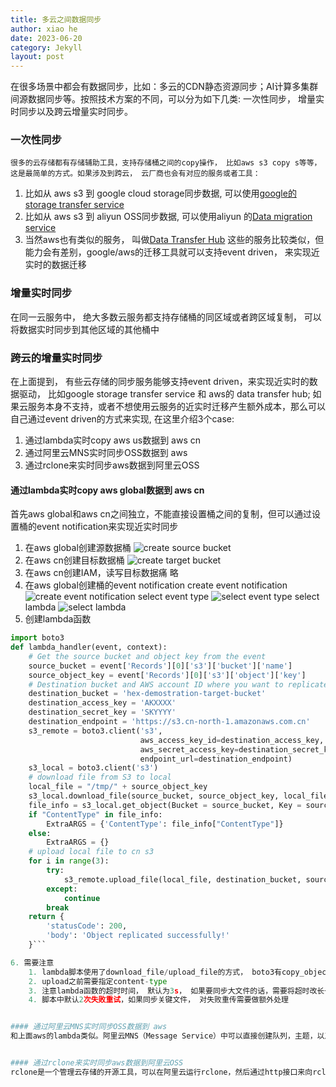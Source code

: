 ```yaml
---
title: 多云之间数据同步
author: xiao he
date: 2023-06-20
category: Jekyll
layout: post
---
```


在很多场景中都会有数据同步，比如：多云的CDN静态资源同步；AI计算多集群间源数据同步等。按照技术方案的不同，可以分为如下几类: 一次性同步， 增量实时同步以及跨云增量实时同步。

### 一次性同步
    很多的云存储都有存储辅助工具，支持存储桶之间的copy操作， 比如aws s3 copy s等等，这是最简单的方式。如果涉及到跨云， 云厂商也会有对应的服务或者工具：

1. 比如从 aws s3 到 google cloud storage同步数据, 可以使用[google的storage transfer service](https://cloud.google.com/blog/topics/developers-practitioners/transfer-data-aws-gcp-using-storage-transfer-service)
2. 比如从 aws s3 到 aliyun OSS同步数据, 可以使用aliyun 的[Data migration service](https://help.aliyun.com/document_detail/412201.html)
3. 当然aws也有类似的服务， 叫做[Data Transfer Hub](https://aws.amazon.com/cn/solutions/implementations/data-transfer-hub/)
这些的服务比较类似，但能力会有差别，google/aws的迁移工具就可以支持event driven， 来实现近实时的数据迁移

### 增量实时同步
在同一云服务中， 绝大多数云服务都支持存储桶的同区域或者跨区域复制， 可以将数据实时同步到其他区域的其他桶中

### 跨云的增量实时同步
在上面提到， 有些云存储的同步服务能够支持event driven，来实现近实时的数据驱动， 比如google storage transfer service 和 aws的 data transfer hub;
如果云服务本身不支持，或者不想使用云服务的近实时迁移产生额外成本，那么可以自己通过event driven的方式来实现, 在这里介绍3个case:
1. 通过lambda实时copy aws us数据到 aws cn
2. 通过阿里云MNS实时同步OSS数据到 aws
3. 通过rclone来实时同步aws数据到阿里云OSS

#### 通过lambda实时copy aws global数据到 aws cn
首先aws global和aws cn之间独立，不能直接设置桶之间的复制，但可以通过设置桶的event notification来实现近实时同步
1. 在aws global创建源数据桶
![create source bucket](https://pics.gcs.hexhxiao.com/cross-cloud-replication-case-1/aws-create-source-bucket.png?Expires=1790000000&KeyName=signkey&Signature=q9-D_FN8hh2ny5hMEz-Bx9LMcNg=)
2. 在aws cn创建目标数据桶
![create target bucket](https://pics.gcs.hexhxiao.com/cross-cloud-replication-case-1/aws-create-target-bucket.png?Expires=1790000000&KeyName=signkey&Signature=kw2ddguLoGIMYAxduDmUlIk4Hso=)
3. 在aws cn创建IAM，读写目标数据痛
略
4. 在aws global创建桶的event notification
create event notification
![create event notification](https://pics.gcs.hexhxiao.com/cross-cloud-replication-case-1/aws-create-event-notification.png?Expires=1790000000&KeyName=signkey&Signature=j4IPBfn5cZggxh0dBuMIwzk4YSg=)
select event type
![select event type](https://pics.gcs.hexhxiao.com/cross-cloud-replication-case-1/aws-select-event-type.png?Expires=1790000000&KeyName=signkey&Signature=4SqDVTwqUWNHohIZrOBNNtQrEVg=)
select lambda
![select lambda](https://pics.gcs.hexhxiao.com/cross-cloud-replication-case-1/aws-select-lambda.png?Expires=1790000000&KeyName=signkey&Signature=L_XEkf7j6Lo6KPMR89jSP0SWLG8=)
5. 创建lambda函数
```python
import boto3
def lambda_handler(event, context):
    # Get the source bucket and object key from the event
    source_bucket = event['Records'][0]['s3']['bucket']['name']
    source_object_key = event['Records'][0]['s3']['object']['key']
    # Destination bucket and AWS account ID where you want to replicate the object
    destination_bucket = 'hex-demostration-target-bucket'
    destination_access_key = 'AKXXXX'
    destination_secret_key = 'SKYYYY'
    destination_endpoint = 'https://s3.cn-north-1.amazonaws.com.cn'  
    s3_remote = boto3.client('s3',
                             aws_access_key_id=destination_access_key,
                             aws_secret_access_key=destination_secret_key,
                             endpoint_url=destination_endpoint)
    s3_local = boto3.client('s3')
    # download file from S3 to local
    local_file = "/tmp/" + source_object_key
    s3_local.download_file(source_bucket, source_object_key, local_file)  
    file_info = s3_local.get_object(Bucket = source_bucket, Key = source_object_key)
    if "ContentType" in file_info:
        ExtraARGS = {'ContentType': file_info["ContentType"]}
    else:
        ExtraARGS = {} 
    # upload local file to cn s3
    for i in range(3):
        try:
            s3_remote.upload_file(local_file, destination_bucket, source_object_key, ExtraArgs = ExtraARGS)
        except:
            continue
        break
    return {
        'statusCode': 200,
        'body': 'Object replicated successfully!'
    }```

6. 需要注意
    1. lambda脚本使用了download_file/upload_file的方式， boto3有copy_object的函数，但因为aws global和aws cn是独立的，所以没办法使用
    2. upload之前需要指定content-type
    3. 注意lambda函数的超时时间， 默认为3s， 如果要同步大文件的话，需要将超时改长一些
    4. 脚本中默认2次失败重试，如果同步关键文件， 对失败重传需要做额外处理


#### 通过阿里云MNS实时同步OSS数据到 aws
和上面aws的lambda类似。阿里云MNS（Message Service）中可以直接创建队列，主题，以及事件通知。 在事件通知中，能够绑定具体的存储OSS桶，然后通过规则过滤事件，发送到队列中。 然后自行写程序来同步内容。


#### 通过rclone来实时同步aws数据到阿里云OSS
rclone是一个管理云存储的开源工具，可以在阿里云运行rclone，然后通过http接口来向rclone发送消息， rclone会读取消息来拉取aws上面的文件，保存到阿里云。本质上和上面的阿里云MNS类似。
